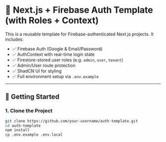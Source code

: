# 🔐 Next.js + Firebase Auth Template (with Roles + Context)

This is a reusable template for Firebase-authenticated Next.js projects. It includes:

- ✅ Firebase Auth (Google & Email/Password)
- ✅ AuthContext with real-time login state
- ✅ Firestore-stored user roles (e.g. `admin`, `user`, `tenant`)
- ✅ Admin/User route protection
- ✅ ShadCN UI for styling
- ✅ Full environment setup via `.env.example`

---

## 🚀 Getting Started

### 1. Clone the Project

```bash
git clone https://github.com/your-username/auth-template.git
cd auth-template
npm install
cp .env.example .env.local
```
